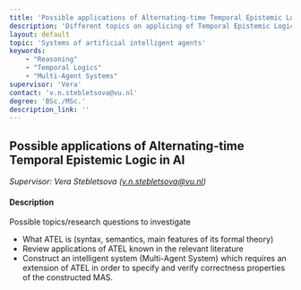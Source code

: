 ```yaml
---
title: 'Possible applications of Alternating-time Temporal Epistemic Logic in AI'
description: 'Different topics on applicing of Temporal Epistemic Logic in AI'
layout: default
topic: 'Systems of artificial intelligent agents'
keywords:
    - "Reasoning"
    - "Temporal Logics"
    - "Multi-Agent Systems"
supervisor: 'Vera'
contact: 'v.n.stebletsova@vu.nl'
degree: 'BSc./MSc.'
description_link: ''
---
```


## Possible applications of Alternating-time Temporal Epistemic Logic in AI
*Supervisor: Vera Stebletsova (v.n.stebletsova@vu.nl)*

#### Description
Possible topics/research questions to investigate
- What ATEL is (syntax, semantics, main features of its formal theory)
- Review applications of ATEL known in the relevant literature
- Construct an intelligent system (Multi-Agent System) which requires an extension of ATEL in order to specify and verify correctness properties of the constructed MAS.
